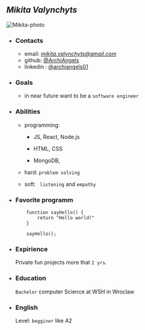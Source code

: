## *Mikita Valynchyts*
![Mikita-photo](https://media-exp1.licdn.com/dms/image/C4E03AQHsXJ27prCQog/profile-displayphoto-shrink_800_800/0/1654286331310?e=1668038400&v=beta&t=EIBZb8gebQ5lcLHZbqBP7n7z_bZm8a_PPoKeeOYdc9Y)


* ### Contacts
    + email: *mikita.valynchyts@gmail.com*
    + github: [@ArchiAngels](https://github.com/ArchiAngels)
    + linkedin : [@archiangels01](https://www.linkedin.com/in/archiangels01/)


* ### Goals
    + in near future want to be a `software engineer`


* ### Abilities
    + programming:
        + JS, React, Node.js

        + HTML, CSS

        + MongoDB,

    + hard: `problem solving`

    * soft: ` listening` and `empathy`


* ### Favorite programm
    ```
        function sayHello() {
            return "Hello world!"
        }

        sayHello();
    ```


* ### Expirience
    Private fun projects more that  `2 yrs`.

* ### Education
    `Bachelor` computer Science at WSH in Wroclaw

* ### English
    Level: `begginer` like A2